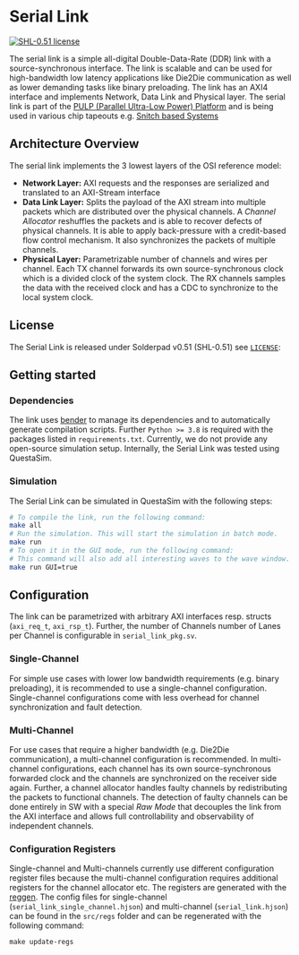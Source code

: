 
# Serial Link
[![SHL-0.51 license](https://img.shields.io/badge/license-SHL--0.51-green)](LICENSE)

The serial link is a simple all-digital Double-Data-Rate (DDR) link with a source-synchronous interface. The link is scalable and can be used for high-bandwidth low latency applications like Die2Die communication as well as lower demanding tasks like binary preloading. The link has an AXI4 interface and implements Network, Data Link and Physical layer. The serial link is part of the [PULP (Parallel Ultra-Low Power) Platform](https://pulp-platform.org/) and is being used in various chip tapeouts e.g. [Snitch based Systems](https://github.com/pulp-platform/snitch)

## Architecture Overview
The serial link implements the 3 lowest layers of the OSI reference model:
* **Network Layer:** AXI requests and the responses are serialized and translated to an AXI-Stream interface
* **Data Link Layer:** Splits the payload of the AXI stream into multiple packets which are distributed over the physical channels. A *Channel Allocator* reshuffles the packets and is able to recover defects of physical channels. It is able to apply back-pressure with a credit-based flow control mechanism. It also synchronizes the packets of multiple channels.
* **Physical Layer:** Parametrizable number of channels and wires per channel. Each TX channel forwards its own source-synchronous clock which is a divided clock of the system clock. The RX channels samples the data with the received clock and has a CDC to synchronize to the local system clock.

## License
The Serial Link is released under Solderpad v0.51 (SHL-0.51) see [`LICENSE`](LICENSE):

## Getting started
### Dependencies
The link uses [bender](https://github.com/pulp-platform/bender) to manage its dependencies and to automatically generate compilation scripts. Further `Python >= 3.8` is required with the packages listed in `requirements.txt`. Currently, we do not provide any open-source simulation setup. Internally, the Serial Link was tested using QuestaSim.

### Simulation
The Serial Link can be simulated in QuestaSim with the following steps:
```sh
# To compile the link, run the following command:
make all
# Run the simulation. This will start the simulation in batch mode.
make run
# To open it in the GUI mode, run the following command:
# This command will also add all interesting waves to the wave window.
make run GUI=true
```

## Configuration
The link can be parametrized with arbitrary AXI interfaces resp. structs (`axi_req_t`, `axi_rsp_t`). Further, the number of Channels number of Lanes per Channel is configurable in `serial_link_pkg.sv`.

### Single-Channel
For simple use cases with lower low bandwidth requirements (e.g. binary preloading), it is recommended to use a single-channel configuration. Single-channel configurations come with less overhead for channel synchronization and fault detection.

### Multi-Channel
For use cases that require a higher bandwidth (e.g. Die2Die communication), a multi-channel configuration is recommended. In multi-channel configurations, each channel has its own source-synchronous forwarded clock and the channels are synchronized on the receiver side again. Further, a channel allocator handles faulty channels by redistributing the packets to functional channels. The detection of faulty channels can be done entirely in SW with a special _Raw Mode_ that decouples the link from the AXI interface and allows full controllability and observability of independent channels.

### Configuration Registers
Single-channel and Multi-channels currently use different configuration register files because the multi-channel configuration requires additional registers for the channel allocator etc. The registers are generated with the [reggen](https://docs.opentitan.org/doc/rm/register_tool/). The config files for single-channel (`serial_link_single_channel.hjson`) and multi-channel (`serial_link.hjson`) can be found in the `src/regs` folder and can be regenerated with the following command:

```
make update-regs
```
